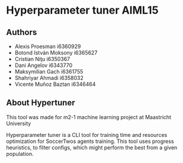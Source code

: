 # Hyperparameter tuner AIML15

## Authors

- Alexis Proesman i6360929
- Botond István Moksony i6365627
- Cristian Niţu i6350367
- Dani Angelov i6343770
- Maksymilian Gach i6361755
- Shahriyar Ahmadi i6358032
- Vicente Muñoz Baztan i6346464

## About Hypertuner

This tool was made for m2-1 machine learning project at Maastricht University

Hyperparameter tuner is a CLI tool for training time and resources optimization for SoccerTwos agents training.
This tool uses progress heuristics, to filter configs, which might perform the best from a given population. 


